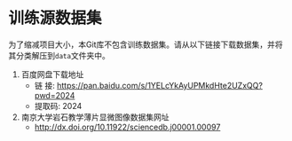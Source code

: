 # 训练源数据集

为了缩减项目大小，本Git库不包含训练数据集。请从以下链接下载数据集，并将其分类解压到`data`文件夹中。

1. 百度网盘下载地址
    - 链  接: https://pan.baidu.com/s/1YELcYkAyUPMkdHte2UZxQQ?pwd=2024 
    - 提取码: 2024
2. 南京大学岩石教学薄片显微图像数据集网址
    - http://dx.doi.org/10.11922/sciencedb.j00001.00097